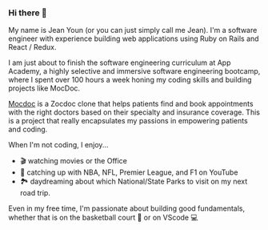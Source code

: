 ### Hi there 👋

My name is Jean Youn (or you can just simply call me Jean). I'm a software engineer with experience building web applications using Ruby on Rails and React / Redux. 

I am just about to finish the software engineering curriculum at App Academy, a highly selective and immersive software engineering bootcamp, where I spent over 100 hours a week honing my coding skills and building projects like MocDoc. 

[Mocdoc](http://mocdoc.herokuapp.com/) is a Zocdoc clone that helps patients find and book appointments with the right doctors based on their specialty and insurance coverage. This is a project that really encapsulates my passions in empowering patients and coding. 

When I'm not coding, I enjoy... 
- 🎬 watching movies or the Office
- 👀 catching up with NBA, NFL, Premier League, and F1 on YouTube 
- 🏞️ daydreaming about which National/State Parks to visit on my next road trip. 

Even in my free time, I'm passionate about building good fundamentals, whether that is on the basketball court 🏀 or on VScode 💻

<!--
**jyl625/jyl625** is a ✨ _special_ ✨ repository because its `README.md` (this file) appears on your GitHub profile.

Here are some ideas to get you started:

- 🔭 I’m currently working on ...
- 🌱 I’m currently learning ...
- 👯 I’m looking to collaborate on ...
- 🤔 I’m looking for help with ...
- 💬 Ask me about ...
- 📫 How to reach me: ...
- 😄 Pronouns: ...
- ⚡ Fun fact: ...
-->
